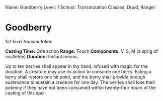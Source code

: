 Name: Goodberry
Level: 1
School: Transmutation
Classes: Druid, Ranger

# Goodberry
_1st-level transmutation_

**Casting Time:** One action
**Range:** Touch
**Components:** V, S, M (a sprig of mistletoe)
**Duration:** Instantaneous

Up to ten berries shall appear in thy hand, infused with magic for the duration. A creature may use its action to consume one berry. Eating a berry shall restore one hit point, and the berry shall provide enough sustenance to sustain a creature for one day.
The berries shall lose their potency if they have not been consumed within twenty-four hours of the casting of this spell.